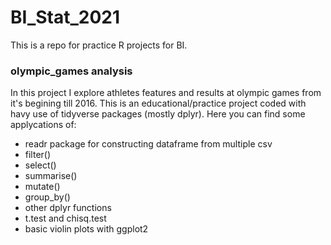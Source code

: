 # BI_Stat_2021
This is a repo for practice R projects for BI.

### olympic_games analysis

In this project I explore athletes features and results at olympic games from it's begining till 2016.
This is an educational/practice project coded with havy use of tidyverse packages (mostly dplyr).
Here you can find some applycations of:
- readr package for constructing dataframe from multiple csv
- filter()
- select()
- summarise()
- mutate()
- group_by()
- other dplyr functions
- t.test and chisq.test
- basic violin plots with ggplot2

